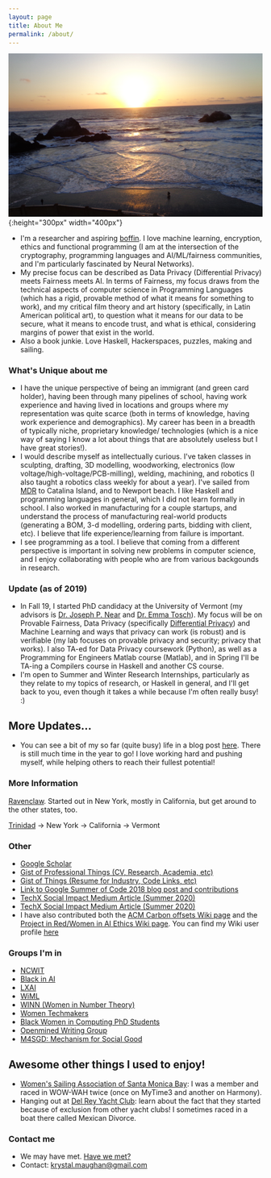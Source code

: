 ```yaml
---
layout: page
title: About Me
permalink: /about/
---
```

![beach](/images/beach.png){:height="300px" width="400px"}






- I'm a researcher and aspiring [boffin](https://en.wikipedia.org/wiki/Boffin). I love machine learning, encryption, ethics and functional programming (I am at the intersection of the cryptography, programming languages and AI/ML/fairness communities, and I'm particularly fascinated by Neural Networks).
- My precise focus can be described as Data Privacy (Differential Privacy) meets Fairness meets AI. In terms of Fairness,
  my focus draws from the technical aspects of computer science in Programming Languages (which has a rigid, provable method
  of what it means for something to work), and my critical film theory and art history (specifically, in Latin American political art), to question what it means for our data to be secure, what it means to encode trust, and what is ethical, considering margins of power that exist in the world.
- Also a book junkie. Love Haskell, Hackerspaces, puzzles, making and sailing. 

### What's Unique about me
- I have the unique perspective of being an immigrant (and green card holder), having been through many pipelines of school, having work experience and having lived in locations and groups where my representation was quite scarce (both in terms of knowledge, having work experience and demographics). My career has been in a breadth of typically niche, proprietary knowledge/ technologies (which is a nice way of saying I know a lot about things that are absolutely useless but I have great stories!).
- I would describe myself as intellectually curious. I've taken classes in sculpting, drafting, 3D modelling, woodworking, electronics (low voltage/high-voltage/PCB-milling), welding, machining, and robotics (I also taught a robotics class weekly for about a year). I've sailed from [MDR](https://www.visitmarinadelrey.com/wp-content/uploads/2016/06/MDR-MDR-Anchorage-map-web.pdf) to Catalina Island, and to Newport beach. I like Haskell and programming languages in general, which I did not learn formally in school. I also worked in manufacturing for a couple startups, and understand the process of manufacturing real-world products (generating a BOM, 3-d modelling, ordering parts, bidding with client, etc). I believe that life experience/learning from failure is important.
- I see programming as a tool. I believe that coming from a different perspective is important in solving new problems in computer science, and I enjoy collaborating with people who are from various backgounds in research.

### Update (as of 2019)
- In Fall 19, I started PhD candidacy at the University of Vermont (my advisors is [Dr. Joseph P. Near](http://www.uvm.edu/~jnear/) and [Dr. Emma Tosch](http://blog.emmatosch.com/bio.html)). My focus will be on Provable Fairness, Data Privacy (specifically [Differential Privacy](https://en.wikipedia.org/wiki/Differential_privacy)) and Machine Learning and ways that privacy can work (is robust) and is verifiable (my lab focuses on provable privacy and security; privacy that works). I also TA-ed for Data Privacy coursework (Python), as well as a Programming for Engineers Matlab course (Matlab), and in Spring I'll
be TA-ing a Compilers course in Haskell and another CS course.
- I'm open to Summer and Winter Research Internships, particularly as they relate to my topics of research, or Haskell in general, and I'll get back to you, even though it takes a while because I'm often really busy! :)

## More Updates...
- You can see a bit of my so far (quite busy) life in a blog post [here](https://kammitama5.github.io/Tuesday-October-8th/).
  There is still much time in the year to go! I love working hard and pushing myself, while helping others to reach their fullest potential!


### More Information

[Ravenclaw](https://en.wikipedia.org/wiki/Hogwarts#Ravenclaw). Started out in New York, mostly in California, but get around to the other states, too.


[Trinidad](https://en.wikipedia.org/wiki/Trinidad_and_Tobago) -> New York -> California -> Vermont

### Other 
- [Google Scholar](https://scholar.google.com/citations?hl=en&user=dhxYKqAAAAAJ)
- [Gist of Professional Things (CV, Research, Academia, etc)](https://github.com/kammitama5/kammitama5.github.io/blob/master/images/CV_PHD_resume_KM_11_30_2020.pdf)
- [Gist of Things (Resume for Industry, Code Links, etc)](https://github.com/kammitama5/kammitama5.github.io/blob/master/images/PHD_resume_KM_9_17_2020.pdf)
- [Link to Google Summer of Code 2018 blog post and contributions](https://medium.com/@krystal.maughan/breaking-the-space-time-barrier-with-haskell-time-traveling-and-debugging-in-codeworld-a-google-e87894dd43d7)
- [TechX Social Impact Medium Article (Summer 2020)](https://medium.com/tech-x-social-impact/ready-start-exploring-the-virtual-healthcare-multiverse-8011bda1fe1c)
- [TechX Social Impact Medium Article (Summer 2020)](https://medium.com/tech-x-social-impact/impossible-markets-and-big-dreams-my-interaction-with-the-cfo-of-impossible-foods-f0c075c241e0)
- I have also contributed both the [ACM Carbon offsets Wiki page](https://en.wikipedia.org/wiki/Carbon_offset) and the [Project in Red/Women in AI Ethics Wiki page](https://en.wikipedia.org/wiki/Wikipedia:WikiProject_Women_in_Red/AI_Ethics#The_List). You can find my Wiki user profile [here](https://en.wikipedia.org/wiki/User:Kammitama)

### Groups I'm in

- [NCWIT](https://www.facebook.com/groups/AspirationsAward/)
- [Black in AI](https://blackinai.github.io/)
- [LXAI](https://www.latinxinai.org/)
- [WiML](https://wimlworkshop.org/)
- [WINN (Women in Number Theory)](https://womeninnumbertheory.org/)
- [Women Techmakers](https://www.womentechmakers.com/)
- [Black Women in Computing PhD Students](http://blackwomenincomputing.org/)
- [Openmined Writing Group](https://github.com/OpenMined/Roadmap/tree/master/writing_team)
- [M4SGD: Mechanism for Social Good](http://md4sg.com/)

## Awesome other things I used to enjoy!
- [Women's Sailing Association of Santa Monica Bay](https://wsasmb.org/): I was a member and raced in WOW-WAH twice (once on MyTime3 and another on Harmony).
- Hanging out at [Del Rey Yacht Club](https://www.kcrw.com/news/shows/greater-la/off-to-the-sailboat-races-with-a-nearly-all-female-crew/a-ride-along-with-women-sailboat-racers-in-marina-del-rey): learn about the fact that they started because of exclusion from other yacht clubs! I sometimes raced in a boat there called Mexican Divorce.

### Contact me
- We may have met. [Have we met?](https://kammitama5.github.io/Sunday-May-3rd/)
- Contact: [krystal.maughan@gmail.com](mailto:email@domain.com)
